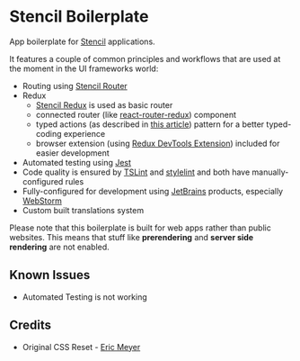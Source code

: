 # Stencil Boilerplate

App boilerplate for [Stencil](https://stenciljs.com/) applications.

It features a couple of common principles and workflows that are used at the moment in the UI frameworks world:
   - Routing using [Stencil Router](https://github.com/ionic-team/stencil-router)
   - Redux
     - [Stencil Redux](https://github.com/ionic-team/stencil-redux) is used as basic router
     - connected router (like [react-router-redux](https://github.com/ReactTraining/react-router/tree/master/packages/react-router-redux)) component
     - typed actions (as described in [this article](https://medium.com/@martin_hotell/redux-typescript-typed-actions-with-less-keystrokes-d984063901d)) pattern for a better typed-coding experience 
     - browser extension (using [Redux DevTools Extension](https://github.com/zalmoxisus/redux-devtools-extension)) included for easier development
   - Automated testing using [Jest](https://facebook.github.io/jest/)
   - Code quality is ensured by [TSLint](https://palantir.github.io/tslint/) and [stylelint](https://stylelint.io/) and both have manually-configured rules
   - Fully-configured for development using [JetBrains](https://www.jetbrains.com/) products, especially [WebStorm](https://www.jetbrains.com/webstorm/)
   - Custom built translations system

Please note that this boilerplate is built for web apps rather than public websites. This means that stuff like **prerendering** and **server side rendering** are not enabled.

## Known Issues
* Automated Testing is not working 

## Credits
* Original CSS Reset - [Eric Meyer](https://meyerweb.com/eric/tools/css/reset/) 
